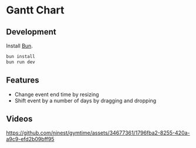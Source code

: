 # Gantt Chart

## Development

Install [Bun](https://bun.sh/docs/installation).

```bash
bun install
bun run dev
```

## Features

- Change event end time by resizing
- Shift event by a number of days by dragging and dropping

## Videos

https://github.com/ninest/gymtime/assets/34677361/1796fba2-8255-420a-a9c9-efd2b09bff95